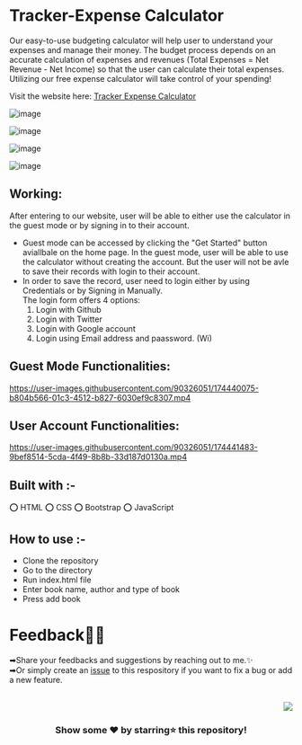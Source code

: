 # Tracker-Expense Calculator

Our easy-to-use budgeting calculator will help user to understand your expenses and manage their money. The budget process depends on an accurate calculation of expenses and revenues (Total Expenses = Net Revenue - Net Income) so that the user can calculate their total expenses. Utilizing our free expense calculator will take control of your spending!

Visit the website here: [Tracker Expense Calculator](https://yellow-dune-0d56eaa00.1.azurestaticapps.net/index.html)
</br>

<p align="center">
  
  ![image](https://user-images.githubusercontent.com/90326051/174435716-ba688f64-2409-49d4-8eea-332e0184bc7a.png)

  ![image](https://user-images.githubusercontent.com/90326051/174435559-78ebda78-233c-4ee9-b92d-80cbaa0574f4.png)

  ![image](https://user-images.githubusercontent.com/90326051/174435761-98f28a0d-2b97-4c03-a325-b8d33a3c6b3b.png)

<!--   ![image](https://user-images.githubusercontent.com/90326051/174435598-cb2ffc55-8bc1-4293-bc42-c02b73136f45.png) -->

  ![image](https://user-images.githubusercontent.com/90326051/174435616-4fc034e7-8327-476c-b10b-c2f524da358d.png)

</p>  

## Working:
After entering to our website, user will be able to either use the calculator in the guest mode or by signing in to their account. 
- Guest mode can be accessed by clicking the "Get Started" button aviallbale on the home page. In the guest mode, user will be able to use the calculator without creating the account. But the user will not be avle to save their records with login to their account.
- In order to save the record, user need to login either by using Credentials or by Signing in Manually. 
</br>The login form offers 4 options: 
  1) Login with Github
  2) Login with Twitter
  3) Login with Google account
  4) Login using Email address and paassword. (Wi)

## Guest Mode Functionalities:


https://user-images.githubusercontent.com/90326051/174440075-b804b566-01c3-4512-b827-6030ef9c8307.mp4


## User Account Functionalities:


https://user-images.githubusercontent.com/90326051/174441483-9bef8514-5cda-4f49-8b8b-33d187d0130a.mp4


## Built with :-
⭕ HTML
⭕ CSS
⭕ Bootstrap 
⭕ JavaScript

## How to use :-
- Clone the repository
- Go to the directory
- Run index.html file
- Enter book name, author and type of book 
- Press add book

# Feedback✌🏼

➡Share your feedbacks and suggestions by reaching out to me.✨ </br>
➡Or simply create an <a href="https://github.com/KiranAminPanjwani/Tracker-Expense-Calculator/issues">issue</a> to this respository if you want to fix a bug or add a new feature.
<br> 
<br>
<p align="right"><a href="#top"><img src="https://img.shields.io/badge/-Back%20to%20Top-red?style=for-the-badge" /></a></p>

<div align="center">

### Show some ❤️ by starring⭐ this repository!

</div>
  
  
<div id="Bottom"></div>
